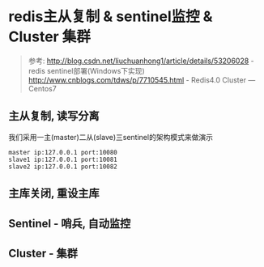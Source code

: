 # redis主从复制 & sentinel监控 & Cluster 集群

> 参考: http://blog.csdn.net/liuchuanhong1/article/details/53206028 - redis sentinel部署(Windows下实现)
> http://www.cnblogs.com/tdws/p/7710545.html - Redis4.0 Cluster — Centos7

## 主从复制, 读写分离

我们采用一主(master)二从(slave)三sentinel的架构模式来做演示

```Properties
master ip:127.0.0.1 port:10080  
slave1 ip:127.0.0.1 port:10081 
slave2 ip:127.0.0.1 port:10082 
```


## 主库关闭, 重设主库


## Sentinel - 哨兵, 自动监控



## Cluster - 集群

